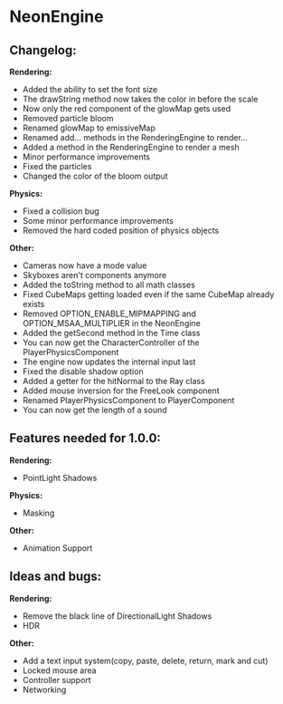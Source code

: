 # NeonEngine

## Changelog:

**Rendering:**
- Added the ability to set the font size
- The drawString method now takes the color in before the scale
- Now only the red component of the glowMap gets used
- Removed particle bloom
- Renamed glowMap to emissiveMap
- Renamed add... methods in the RenderingEngine to render...
- Added a method in the RenderingEngine to render a mesh
- Minor performance improvements
- Fixed the particles
- Changed the color of the bloom output

**Physics:**
- Fixed a collision bug
- Some minor performance improvements
- Removed the hard coded position of physics objects

**Other:**
- Cameras now have a mode value
- Skyboxes aren't components anymore
- Added the toString method to all math classes
- Fixed CubeMaps getting loaded even if the same CubeMap already exists
- Removed OPTION_ENABLE_MIPMAPPING and OPTION_MSAA_MULTIPLIER in the NeonEngine
- Added the getSecond method in the Time class
- You can now get the CharacterController of the PlayerPhysicsComponent
- The engine now updates the internal input last
- Fixed the disable shadow option
- Added a getter for the hitNormal to the Ray class
- Added mouse inversion for the FreeLook component
- Renamed PlayerPhysicsComponent to PlayerComponent
- You can now get the length of a sound

## Features needed for 1.0.0:

**Rendering:**
- PointLight Shadows

**Physics:**
- Masking

**Other:**
- Animation Support

## Ideas and bugs:

**Rendering:**
- Remove the black line of DirectionalLight Shadows
- HDR

**Other:**
- Add a text input system(copy, paste, delete, return, mark and cut)
- Locked mouse area
- Controller support
- Networking